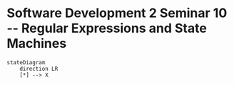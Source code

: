 # Software Development 2 Seminar 10 -- Regular Expressions and State Machines

<script src="https://cdn.jsdelivr.net/npm/mermaid/dist/mermaid.min.js"></script>



```mermaid
stateDiagram
	direction LR
	[*] --> X
```





